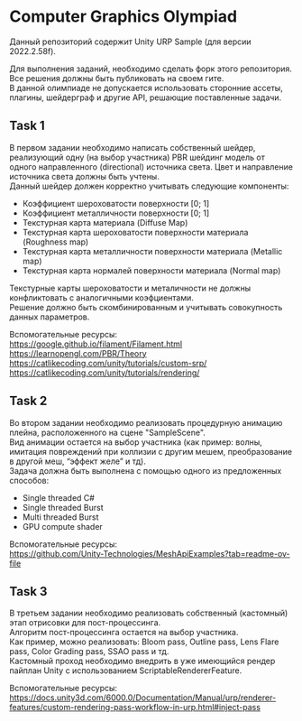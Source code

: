 # **Computer Graphics Olympiad**
Данный репозиторий содержит Unity URP Sample (для версии 2022.2.58f).

Для выполнения заданий, необходимо сделать форк этого репозитория. Все решения должны быть публиковать на своем гите. <br>
В данной олимпиаде не допускается использовать сторонние ассеты, плагины, шейдерграф и другие API, решающие поставленные задачи.

## **Task 1**

В первом задании необходимо написать собственный шейдер, реализующий одну (на выбор участника) PBR шейдинг модель от одного направленного (directional) источника света. Цвет и направление источника света должны быть учтены. <br>
Данный шейдер должен корректно учитывать следующие компоненты:
  * Коэффициент шероховатости поверхности [0; 1]
  * Коэффициент металличности поверхности [0; 1]
  * Текстурная карта материала (Diffuse Map)
  * Текстурная карта шероховатости поверхности материала (Roughness map)
  * Текстурная карта металличности поверхности материала (Metallic map)
  * Текстурная карта нормалей поверхности материала (Normal map)

Текстурные карты шероховатости и металичности не должны конфликтовать с аналогичными коэфциентами. <br>
Решение должно быть скомбинированным и учитывать совокупность данных параметров.

Вспомогательные ресурсы: <br>
https://google.github.io/filament/Filament.html <br>
https://learnopengl.com/PBR/Theory <br>
https://catlikecoding.com/unity/tutorials/custom-srp/ <br>
https://catlikecoding.com/unity/tutorials/rendering/ <br>


## **Task 2**

Во втором задании необходимо реализовать процедурную анимацию плейна, расположенного на сцене "SampleScene". <br>
Вид анимации остается на выбор участника (как пример: волны, имитация повреждений при коллизии с другим мешем, преобразование в другой меш, “эффект желе” и тд). <br>
Задача должна быть выполнена с помощью одного из предложенных способов:
  * Single threaded C#
  * Single threaded Burst
  * Multi threaded Burst
  * GPU compute shader

Вспомогательные ресурсы: <br>
https://github.com/Unity-Technologies/MeshApiExamples?tab=readme-ov-file

## **Task 3**

В третьем задании необходимо реализовать собственный (кастомный) этап отрисовки для пост-процессинга. <br>
Алгоритм пост-процессинга остается на выбор участника. <br>
Как пример, можно реализовать: Bloom pass, Outline pass, Lens Flare pass, Color Grading pass, SSAO pass и тд. <br>
Кастомный проход необходимо внедрить в уже имеющийся рендер пайплан Unity c использованием ScriptableRendererFeature.

Вспомогательные ресурсы: <br>
https://docs.unity3d.com/6000.0/Documentation/Manual/urp/renderer-features/custom-rendering-pass-workflow-in-urp.html#inject-pass
